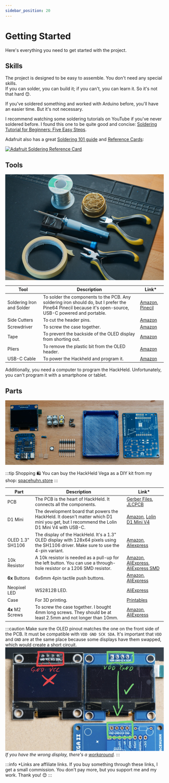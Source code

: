 ```yaml
---
sidebar_position: 20
---
```


# Getting Started

Here's everything you need to get started with the project.

## Skills

The project is designed to be easy to assemble. You don't need any special skills.  
If you can solder, you can build it; if you can't, you can learn it. So it's not that hard 😊.  

If you've soldered something and worked with Arduino before, you'll have an easier time. But it's not necessary.

I recommend watching some soldering tutorials on YouTube if you've never soldered before. I found this one to be quite good and concise: 
[Soldering Tutorial for Beginners: Five Easy Steps](https://www.youtube.com/watch?v=Qps9woUGkvI). 

Adafruit also has a great [Soldering 101 guide](https://learn.adafruit.com/adafruit-guide-excellent-soldering) and [Reference Cards](https://blog.adafruit.com/2016/12/26/new-reference-card-soldering-101/):

[![Adafruit Soldering Reference Card](https://cdn-blog.adafruit.com/uploads/2016/12/solder-card.png)](https://blog.adafruit.com/2016/12/26/new-reference-card-soldering-101/)

## Tools

![HackHeld Tools](/img/hackheld-tools.jpg)

| Tool | Description | Link* |
| ---- | ----------- | ---- |
| Soldering Iron and Solder | To solder the components to the PCB. Any soldering iron should do, but I prefer the Pine64 Pinecil because it's open-source, USB-C powered and portable. | [Amazon](https://amzn.to/3LhyDhC), [Pinecil](https://s.click.aliexpress.com/e/_Dk6lojb) |
| Side Cutters | To cut the header pins. | [Amazon](https://amzn.to/3NDPOMW) |
| Screwdriver | To screw the case together. | [Amazon](https://amzn.to/44jw3jS) |
| Tape | To prevent the backside of the OLED display from shorting out. | [Amazon](https://amzn.to/3AJtWbk) |
| Pliers | To remove the plastic bit from the OLED header. | [Amazon](https://amzn.to/3NNJJOr) |
| USB-C Cable | To power the Hackheld and program it. | [Amazon](https://amzn.to/3VoGO0c) |

Additionally, you need a computer to program the HackHeld. Unfortunately, you can't program it with a smartphone or tablet.

## Parts

![HackHeld Parts](/img/hackheld-parts.jpg)

:::tip Shopping 🛍️
You can buy the HackHeld Vega as a DIY kit from my shop: [spacehuhn.store](https://spacehuhn.store/products/hackheld-vega-kit)
:::

| Part | Description | Link* |
| ---- | ----------- | ----- |
| PCB | The PCB is the heart of HackHeld. It connects all the components. | [Gerber Files](https://github.com/SpacehuhnTech/Hackheld/blob/main/Hackheld_Vega_PCB/Hackheld_Vega_II_gerbers.zip), [JLCPCB](https://jlcpcb.com/?from=Spacehuhn) |
| D1 Mini | The development board that powers the HackHeld. It doesn't matter which D1 mini you get, but I recommend the Lolin D1 Mini V4 with USB-C. | [Amazon](https://amzn.to/3VrhE0M), [Lolin D1 Mini V4](https://de.aliexpress.com/item/32529101036.html) |
| OLED 1.3" SH1106 | The display of the HackHeld. It's a 1.3" OLED display with 128x64 pixels using the SH1106 driver. Make sure to use the 4-pin variant. | [Amazon](https://amzn.to/3HuY9Pg), [Aliexpress](https://s.click.aliexpress.com/e/_DCTKSqt) |
| 10k Resistor | A 10k resistor is needed as a pull-up for the left button. You can use a through-hole resistor or a 1206 SMD resistor. | [Amazon](https://amzn.to/3LKAZXO), [AliExpress](https://s.click.aliexpress.com/e/_DnMFIRj), [AliExpress SMD](https://s.click.aliexpress.com/e/_Dkm6GEv) |
| **6x** Buttons | 6x6mm 4pin tactile push buttons. | [Amazon](https://amzn.to/3p19zUE), [AliExpress](https://s.click.aliexpress.com/e/_DFtw4vX) |
| Neopixel LED | WS2812B LED. | [AliExpress](https://s.click.aliexpress.com/e/_DnrMXLf) |
| Case | For 3D printing. | [Printables](https://www.printables.com/model/469147-hackheld-vega-ii-case) |
| **4x** M2 Screws | To screw the case together. I bought 4mm long screws. They should be at least 2.5mm and not longer than 10mm. | [Amazon](https://amzn.to/3NNXRHt), [AliExpress](https://s.click.aliexpress.com/e/_DmXyzSd) |

:::caution
Make sure the OLED pinout matches the one on the front side of the PCB. It must be compatible with `VDD GND SCK SDA`. It's important that `VDD` and `GND` are at the same place because some displays have them swapped, which would create a short circuit.
![HackHeld OLED pinout warning](/img/hackheld-oled-pinout.jpg)
*If you have the wrong display, there's a [workaround](assembly#workaround-for-swapped-oled).*
:::

:::info
*Links are affiliate links. If you buy something through these links, I get a small commission. You don't pay more, but you support me and my work. Thank you! 😊
:::
